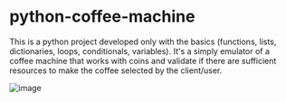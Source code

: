 # python-coffee-machine
This is a python project developed only with the basics (functions, lists, dictionaries, loops, conditionals, variables). It's a simply emulator of a coffee machine that works with coins and validate if there are sufficient resources to make the coffee selected by the client/user.

![image](https://user-images.githubusercontent.com/69769751/217352905-32566b98-790f-40e0-b657-3c12daf34ed6.png)
